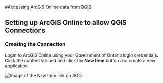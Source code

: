 #Accessing ArcGIS Online data from QGIS

## Setting up ArcGIS Online to allow QGIS Connections

### Creating the Connection

Login to ArcGIS Online using your Government of Ontario login credentials. 
Click the content tab and and click the **New Item** button and create a new application.

![Image of the New Item link on AGOL](/images/newItem.gif)
